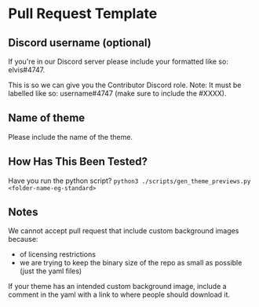 # Pull Request Template

## Discord username (optional)

If you're in our Discord server please include your formatted like so: elvis#4747.

This is so we can give you the Contributor Discord role.
Note: It must be labelled like so: username#4747 (make sure to include the #XXXX).

## Name of theme

Please include the name of the theme.

## How Has This Been Tested?

Have you run the python script? `python3 ./scripts/gen_theme_previews.py <folder-name-eg-standard>`

## Notes

We cannot accept pull request that include custom background images because:

* of licensing restrictions
* we are trying to keep the binary size of the repo as small as possible (just the yaml files)

If your theme has an intended custom background image, include a comment in the yaml with a link to where people should download it.
